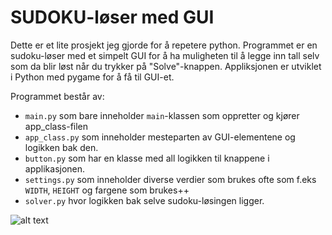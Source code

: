 # SUDOKU-løser med GUI

Dette er et lite prosjekt jeg gjorde for å repetere python. Programmet er en sudoku-løser med et simpelt GUI for å ha muligheten til å legge inn tall selv som da blir løst når du trykker på "Solve"-knappen. Appliksjonen er utviklet i Python med pygame for å få til GUI-et.

Programmet består av:
- `main.py` som bare inneholder `main`-klassen som oppretter og kjører app_class-filen
- `app_class.py` som inneholder mesteparten av GUI-elementene og logikken bak den.
- `button.py` som har en klasse med all logikken til knappene i applikasjonen.
- `settings.py` som inneholder diverse verdier som brukes ofte som f.eks `WIDTH`, `HEIGHT` og fargene som brukes++
- `solver.py` hvor logikken bak selve sudoku-løsingen ligger.

![alt text](https://github.com/erikjny/sudoku/blob/master/sudoku_unsolved?raw=true)
